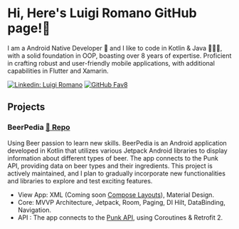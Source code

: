 # Hi, Here's Luigi Romano GitHub page!👋

I am a Android Native Developer 🤖 and I like to code in Kotlin & Java 👨🏽‍💻, with a solid foundation in OOP, boasting over 8 years of expertise. Proficient in crafting robust and user-friendly mobile applications, with additional capabilities in Flutter and Xamarin.

[![Linkedin: Luigi Romano](https://img.shields.io/badge/-lromanob-blue?style=flat-square&logo=Linkedin&logoColor=white&link=https://www.linkedin.com/in/lromanob/)](https://www.linkedin.com/in/lromanob/)
[![GitHub Fav8](https://img.shields.io/github/followers/lromanob?label=follow&style=social)](https://github.com/lromanob)

## Projects 

###  BeerPedia  [📄 Repo](https://github.com/lromanob/BeerPedia)
Using Beer passion to learn new skills.
BeerPedia is an Android application developed in Kotlin that utilizes various Jetpack Android libraries to display information about different types of beer. The app connects to the Punk API, providing data on beer types and their ingredients.
This project is actively maintained, and I plan to gradually incorporate new functionalities and libraries to explore and test exciting features.

- View App: XML (Coming soon [Compose Layouts](https://developer.android.com/jetpack/compose/layouts/basics?hl=it)), Material Design.
- Core: MVVP Architecture, Jetpack, Room, Paging, DI Hilt, DataBinding, Navigation.
- API : The app connects to the [Punk API](https://api.punkapi.com/v2/), using Coroutines & Retrofit 2.
